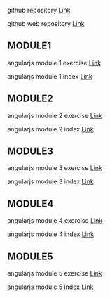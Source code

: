 github repository
[Link](https://github.com/maskator/angularjs)

github web repository
[Link](https://maskator.github.io/angularjs/)

MODULE1
-----------------------------------------------

angularjs module 1 exercise [Link](https://maskator.github.io/angularjs/module1/)

angularjs module 1 index 
[Link](https://github.com/maskator/angularjs/blob/master/module1/index.html)

MODULE2
----------------------------------------------

angularjs module 2 exercise [Link](https://maskator.github.io/angularjs/module2/)

angularjs module 2 index 
[Link](https://github.com/maskator/angularjs/blob/master/module2/index.html)

MODULE3
---------------------------------------------

angularjs module 3 exercise [Link](https://maskator.github.io/angularjs/module3/)

angularjs module 3 index 
[Link](https://github.com/maskator/angularjs/blob/master/module3/index.html)

MODULE4
---------------------------------------------

angularjs module 4 exercise [Link](https://maskator.github.io/angularjs/module4/)

angularjs module 4 index 
[Link](https://github.com/maskator/angularjs/blob/master/module4/index.html)

MODULE5
---------------------------------------------

angularjs module 5 exercise [Link](https://maskator.github.io/angularjs/module5/)

angularjs module 5 index 
[Link](https://github.com/maskator/angularjs/blob/master/module5/index.html)






